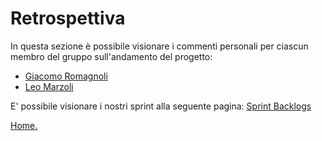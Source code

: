 # Retrospettiva
In questa sezione è possibile visionare i commenti personali per ciascun membro del gruppo sull'andamento del progetto:

* [Giacomo Romagnoli](./Giacomo_Romagnoli.md)
* [Leo Marzoli](./Leo_Marzoli.md)


E' possibile visionare i nostri sprint alla seguente pagina: [Sprint Backlogs](./backlog.md)


[Home.](../index.md)
